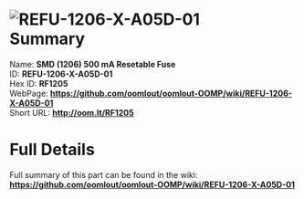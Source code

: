 
![REFU-1206-X-A05D-01](https://github.com/oomlout/oomlout-OOMP/blob/master/parts/REFU-1206-X-A05D-01/REFU-1206-X-A05D-01_420.jpg)   
Summary
=================
  
Name: __SMD (1206) 500 mA Resetable Fuse__    
ID: __REFU-1206-X-A05D-01__   
Hex ID: __RF1205__   
WebPage: __https://github.com/oomlout/oomlout-OOMP/wiki/REFU-1206-X-A05D-01__   
Short URL: __http://oom.lt/RF1205__   

Full Details
==========================
Full summary of this part can be found in the wiki:   
__https://github.com/oomlout/oomlout-OOMP/wiki/REFU-1206-X-A05D-01__    

